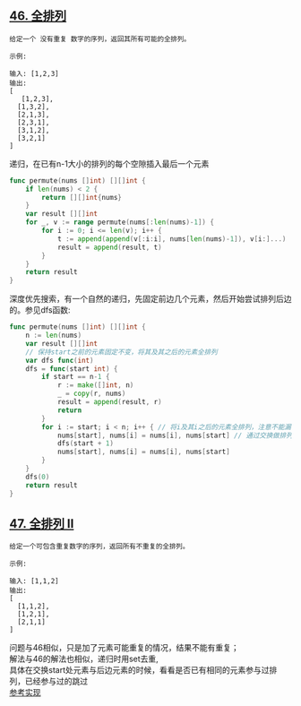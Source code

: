 ## [46. 全排列](https://leetcode-cn.com/problems/permutations)
```text
给定一个 没有重复 数字的序列，返回其所有可能的全排列。

示例:

输入: [1,2,3]
输出:
[
   [1,2,3],
  [1,3,2],
  [2,1,3],
  [2,3,1],
  [3,1,2],
  [3,2,1]
]
```
递归，在已有n-1大小的排列的每个空隙插入最后一个元素
```go
func permute(nums []int) [][]int {
	if len(nums) < 2 {
		return [][]int{nums}
	}
	var result [][]int
	for _, v := range permute(nums[:len(nums)-1]) {
		for i := 0; i <= len(v); i++ {
			t := append(append(v[:i:i], nums[len(nums)-1]), v[i:]...)
			result = append(result, t)
		}
	}
	return result
}
```
深度优先搜索，有一个自然的递归，先固定前边几个元素，然后开始尝试排列后边的。参见dfs函数:
```go
func permute(nums []int) [][]int {
	n := len(nums)
	var result [][]int
	// 保持start之前的元素固定不变，将其及其之后的元素全排列
	var dfs func(int)
	dfs = func(start int) {
		if start == n-1 {
			r := make([]int, n)
			_ = copy(r, nums)
			result = append(result, r)
			return
		}
		for i := start; i < n; i++ { // 将i及其i之后的元素全排列，注意不能漏了i
			nums[start], nums[i] = nums[i], nums[start] // 通过交换做排列
			dfs(start + 1)
			nums[start], nums[i] = nums[i], nums[start]
		}
	}
	dfs(0)
	return result
}
```
## [47. 全排列 II](https://leetcode-cn.com/problems/permutations-ii)
```text
给定一个可包含重复数字的序列，返回所有不重复的全排列。

示例:

输入: [1,1,2]
输出:
[
  [1,1,2],
  [1,2,1],
  [2,1,1]
]
```
问题与46相似，只是加了元素可能重复的情况，结果不能有重复；<br>
解法与46的解法也相似，递归时用set去重,<br>
具体在交换start处元素与后边元素的时候，看看是否已有相同的元素参与过排列，已经参与过的跳过<br>
[参考实现](d.go)